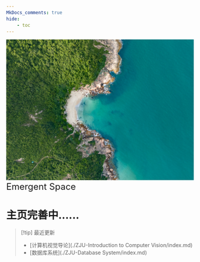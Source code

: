 ```yaml
---
MkDocs_comments: true
hide:
    - toc
---
```


<div class="banner exclude-image-style">
    <img src="__srcs/images/seashore.jpg" alt="Banner Image" class="exclude-image-style">
    <div class="overlay-content" style="font-size: 1.5rem">
        Emergent Space
    </div>
</div>

# 主页完善中......

> [!tip] 最近更新
> - [计算机视觉导论](./ZJU-Introduction to Computer Vision/index.md)
> - [数据库系统](./ZJU-Database System/index.md)

<!-- ## [list callouts](https://github.com/EmergentTwilight/mkdocs-list-callouts-plugin) 插件预览区

```md title="md source"
- & highlight
    - ? question
        - ! warning
            - ~ bookmark
                - @ tip
                    - $ success
                        - % quote
```

- & highlight
    - ? question
        - ! warning
            - ~ bookmark
                - @ tip
                    - $ success
                        - % quote
 -->
